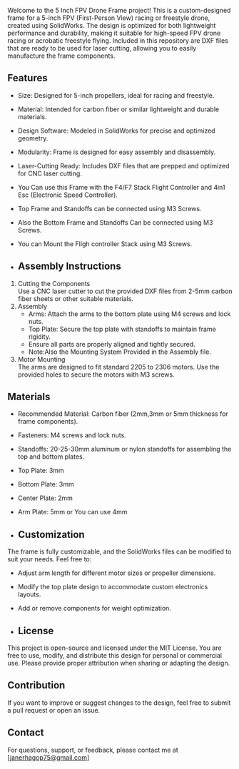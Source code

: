 Welcome to the 5 Inch FPV Drone Frame project! This is a custom-designed frame for a 5-inch FPV (First-Person View) racing or freestyle drone, created using SolidWorks. The design is optimized for both lightweight performance and durability, making it suitable for high-speed FPV drone racing or acrobatic freestyle flying.
Included in this repository are DXF files that are ready to be used for laser cutting, allowing you to easily manufacture the frame components.

## Features
- Size: Designed for 5-inch propellers, ideal for racing and freestyle.
- Material: Intended for carbon fiber or similar lightweight and durable materials.
- Design Software: Modeled in SolidWorks for precise and optimized geometry.
- Modularity: Frame is designed for easy assembly and disassembly.
- Laser-Cutting Ready: Includes DXF files that are prepped and optimized for CNC laser cutting.
- You Can use this Frame with the F4/F7 Stack Flight Controller and 4in1 Esc (Electronic Speed Controller).
- Top Frame and Standoffs can be connected using M3 Screws.
- Also the Bottom Frame and Standoffs Can be connected using M3 Screws.
- You can Mount the Fligh controller Stack using M3 Screws.

- ## Assembly Instructions
1. Cutting the Components  
   Use a CNC laser cutter to cut the provided DXF files from 2-5mm carbon fiber sheets or other suitable materials.
2. Assembly  
   - Arms: Attach the arms to the bottom plate using M4 screws and lock nuts.
   - Top Plate: Secure the top plate with standoffs to maintain frame rigidity.
   - Ensure all parts are properly aligned and tightly secured.
   - Note:Also the Mounting System Provided in the Assembly file.
3. Motor Mounting  
   The arms are designed to fit standard 2205 to 2306 motors. Use the provided holes to secure the motors with M3 screws.

## Materials
- Recommended Material: Carbon fiber (2mm,3mm or 5mm thickness for frame components).
- Fasteners: M4 screws and lock nuts.
- Standoffs: 20-25-30mm aluminum or nylon standoffs for assembling the top and bottom plates.
- Top Plate: 3mm
- Bottom Plate: 3mm
- Center Plate: 2mm
- Arm Plate: 5mm or You can use 4mm
  

- ## Customization
The frame is fully customizable, and the SolidWorks files can be modified to suit your needs. Feel free to:
- Adjust arm length for different motor sizes or propeller dimensions.
- Modify the top plate design to accommodate custom electronics layouts.
- Add or remove components for weight optimization.

- ## License
This project is open-source and licensed under the MIT License. You are free to use, modify, and distribute this design for personal or commercial use. Please provide proper attribution when sharing or adapting the design.

## Contribution
If you want to improve or suggest changes to the design, feel free to submit a pull request or open an issue.

## Contact
For questions, support, or feedback, please contact me at [janerhagop75@gmail.com]



